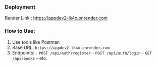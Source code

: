 ### Deployment

Render Link : https://appdev2-lk4x.onrender.com

### How to Use:
1. Use tools like Postman
2. Base URL: `https://appdev2-lk4x.onrender.com`
3. Endpoints:
                - `POST /api/auth/register`
                - `POST /api/auth/login`
                - `GET /api/books`
                - etc.

